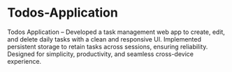 # Todos-Application
Todos Application – Developed a task management web app to create, edit, and delete daily tasks with a clean and responsive UI. Implemented persistent storage to retain tasks across sessions, ensuring reliability. Designed for simplicity, productivity, and seamless cross-device experience.
